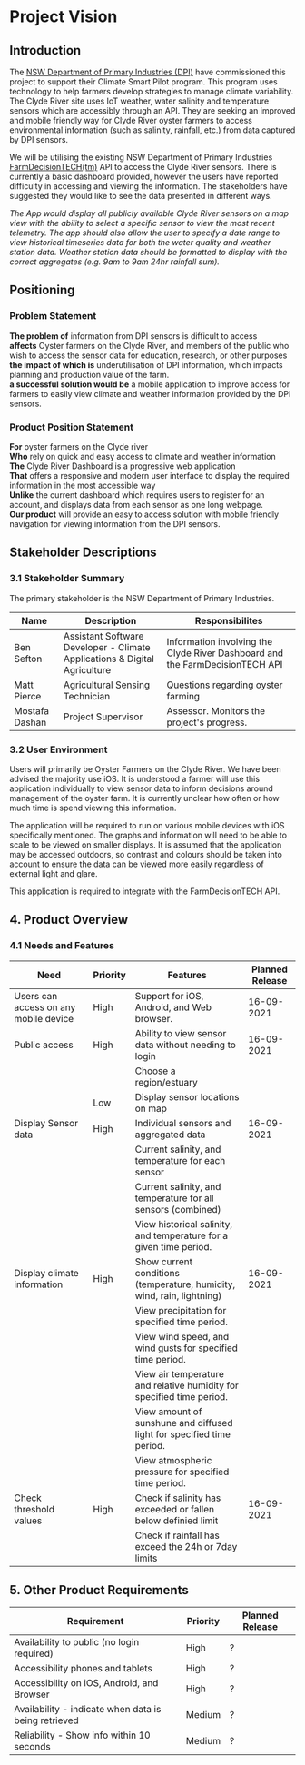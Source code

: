 # Project Vision

## Introduction
The [NSW Department of Primary Industries (DPI)](https://www.dpi.nsw.gov.au/) have commissioned this project to support their Climate Smart Pilot program. This program uses technology to help farmers develop strategies to manage climate variability. The Clyde River site uses IoT weather, water salinity and temperature sensors which are accessibly through an API. They are seeking an improved and mobile friendly way for Clyde River oyster farmers to access environmental information (such as salinity, rainfall, etc.) from data captured by DPI sensors.

We will be utilising the existing NSW Department of Primary Industries [FarmDecisionTECH(tm)](https://www.farmdecisiontech.net.au/farmdecisiontech-api/) API to access the Clyde River sensors. There is currently a basic dashboard provided, however the users have reported difficulty in accessing and viewing the information. The stakeholders have suggested they would like to see the data presented in different ways. 


*The App would display all publicly available Clyde River sensors on a map view with the ability to select a specific sensor to view the most recent telemetry. The app should also allow the user to specify a date range to view historical timeseries data for both the water quality and weather station data. Weather station data should be formatted to display with the correct aggregates (e.g. 9am to 9am 24hr rainfall sum).*

## Positioning

### Problem Statement
**The problem of** information from DPI sensors is difficult to access  
**affects** Oyster farmers on the Clyde River, and members of the public who wish to access the sensor data for education, research, or other purposes  
**the impact of which is** underutilisation of DPI information, which impacts planning and production value of the farm.  
**a successful solution would be** a mobile application to improve access for farmers to easily view climate and weather information provided by the DPI sensors.

### Product Position Statement
**For** oyster farmers on the Clyde river  
**Who** rely on quick and easy access to climate and weather information  
**The** Clyde River Dashboard is a progressive web application  
**That** offers a responsive and modern user interface to display the required information in the most accessible way  
**Unlike** the current dashboard which requires users to register for an account, and displays data from each sensor as one long webpage.  
**Our product** will provide an easy to access solution with mobile friendly navigation for viewing information from the DPI sensors.

## Stakeholder Descriptions

### 3.1 Stakeholder Summary
The primary stakeholder is the NSW Department of Primary Industries.

Name            | Description       | Responsibilites
----------------|-------------------|----------------
Ben Sefton      |  Assistant Software Developer - Climate Applications & Digital Agriculture           | Information involving the Clyde River Dashboard and the FarmDecisionTECH API
Matt Pierce     | Agricultural Sensing Technician        | Questions regarding oyster farming
Mostafa Dashan  | Project Supervisor| Assessor. Monitors the project's progress.

### 3.2 User Environment
Users will primarily be Oyster Farmers on the Clyde River. We have been advised the majority use iOS. 
It is understood a farmer will use this application individually to view sensor data to inform decisions around management of the oyster farm. It is currently unclear how often or how much time is spend viewing this information.

The application will be required to run on various mobile devices with iOS specifically mentioned. The graphs and information will need to be able to scale to be viewed on smaller displays. It is assumed that the application may be accessed outdoors, so contrast and colours should be taken into account to ensure the data can be viewed more easily regardless of external light and glare.

This application is required to integrate with the FarmDecisionTECH API.

## 4. Product Overview
### 4.1 Needs and Features

 Need                            | Priority  | Features                                                                 | Planned Release 
---------------------------------|-----------|--------------------------------------------------------------------------|----------------
Users can access on any mobile device | High | Support for iOS, Android, and Web browser.                               | 16-09-2021 
Public access                    | High      | Ability to view sensor data without needing to login                     | 16-09-2021
|                                |           | Choose a region/estuary                                                  |
|                                | Low       | Display sensor locations on map                                          | 
Display Sensor data              | High      | Individual sensors and aggregated data                                   | 16-09-2021
|                                |           | Current salinity, and temperature for each sensor                        | 
|                                |           | Current salinity, and temperature for all sensors (combined)             | 
|                                |           | View historical salinity, and temperature for a given time period.       | 
Display climate information      | High      | Show current conditions (temperature, humidity, wind, rain, lightning)   | 16-09-2021
|                                |           | View precipitation for specified time period.                            | 
|                                |           | View wind speed, and wind gusts for specified time period.               | 
|                                |           | View air temperature and relative humidity for specified time period.    | 
|                                |           | View amount of sunshune and diffused light for specified time period.    | 
|                                |           | View atmospheric pressure for specified time period.                     | 
Check threshold values           | High      | Check if salinity has exceeded or fallen below definied limit            | 16-09-2021
|                                |           | Check if rainfall has exceed the 24h or 7day limits                      | 

## 5. Other Product Requirements

Requirement                                           | Priority  | Planned Release
------------------------------------------------------|-----------|----------------
Availability to public (no login required)            | High      | ?
Accessibility phones and tablets                      | High      | ?
Accessibility on iOS, Android, and Browser            | High      | ?
Availability - indicate when data is being retrieved  | Medium    | ?
Reliability - Show info within 10 seconds             | Medium    | ?



